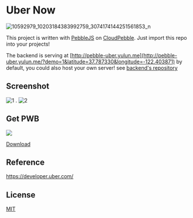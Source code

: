 Uber Now
========
![10592979_10203184383992759_3074174144251561853_n](https://cloud.githubusercontent.com/assets/690703/4030216/a6fc3b00-2c5a-11e4-913c-6d8d632684b9.jpg)

This project is written with [PebbleJS](https://github.com/pebble/pebblejs) on [CloudPebble](https://cloudpebble.net/). Just import this repo into your projects!

The backend is serving at [http://pebble-uber.yulun.me](http://pebble-uber.yulun.me/?demo=1&latitude=37.787330&longitude=-122.403871) by default, you could also host your own server! see [backend's repository](https://github.com/imZack/pebble-uber-backend)

Screenshot
----------
![1](https://cloud.githubusercontent.com/assets/690703/4021109/eae078ce-2ae1-11e4-9e94-cdf370279475.png) .
![2](https://cloud.githubusercontent.com/assets/690703/4021107/eade6bec-2ae1-11e4-8c28-6b7b1507cbda.png)

Get PWB
-------
![](http://chart.apis.google.com/chart?chs=200x200&cht=qr&chld=|1&chl=https%3A%2F%2Fgithub.com%2FimZack%2Fpebble-uber%2Freleases%2Fdownload%2Fv1.0%2FUber_Now.pbw)

[Download](https://github.com/imZack/pebble-uber/releases/download/v1.0/Uber_Now.pbw)

Reference
---------
https://developer.uber.com/

License
-------
[MIT](http://yulun.mit-license.org/)
